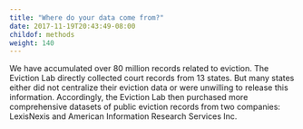 ```yaml
---
title: "Where do your data come from?"
date: 2017-11-19T20:43:49-08:00
childof: methods
weight: 140
---
```

We have accumulated over 80 million records related to eviction. The Eviction Lab directly collected court records from 13 states. But many states either did not centralize their eviction data or were unwilling to release this information. Accordingly, the Eviction Lab then purchased more comprehensive datasets of public eviction records from two companies: LexisNexis and American Information Research Services Inc.